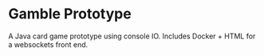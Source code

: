 # Gamble Prototype
A Java card game prototype using console IO. Includes Docker + HTML for a websockets front end.
